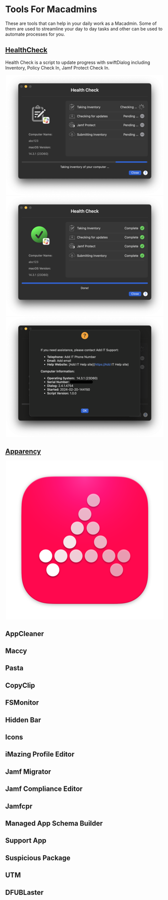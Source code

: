 # Tools For Macadmins

These are tools that can help in your daily work as a Macadmin. Some of them are used to streamline your day to day tasks and other can be used to automate processes for you.

## [HealthCheck](https://github.com/AndrewMBarnett/HealthCheck?tab=readme-ov-file)

Health Check is a script to update progress with swiftDialog including Inventory, Policy Check In, Jamf Protect Check In.

<p align="center">
  <img src="/Macadmin_Tools/tool_icons/HealthCheck/HealthCheck1.png" width="500;"/>
  <img src="/Macadmin_Tools/tool_icons/HealthCheck/HealthCheck2.png" width="500;"/>
  <img src="/Macadmin_Tools/tool_icons/HealthCheck/HealthCheck3.png" width="500;"/>
</p>

## [Apparency](https://mothersruin.com/software/Apparency/)

<p align="center">
  <img src="/Macadmin_Tools/tool_icons/Apparency/install.png" width="500;"/>
</p>

## AppCleaner
## Maccy
## Pasta
## CopyClip
## FSMonitor
## Hidden Bar
## Icons
## iMazing Profile Editor
## Jamf Migrator
## Jamf Compliance Editor
## Jamfcpr
## Managed App Schema Builder
## Support App
## Suspicious Package
## UTM
## DFUBLaster